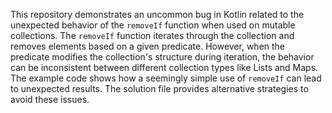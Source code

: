 This repository demonstrates an uncommon bug in Kotlin related to the unexpected behavior of the `removeIf` function when used on mutable collections. The `removeIf` function iterates through the collection and removes elements based on a given predicate. However, when the predicate modifies the collection's structure during iteration, the behavior can be inconsistent between different collection types like Lists and Maps.  The example code shows how a seemingly simple use of `removeIf` can lead to unexpected results. The solution file provides alternative strategies to avoid these issues.